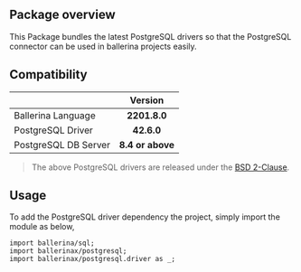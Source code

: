 ## Package overview

This Package bundles the latest PostgreSQL drivers so that the PostgreSQL connector can be used in ballerina projects easily.

## Compatibility

| |     Version      |
|:---|:----------------:|
|Ballerina Language |   **2201.8.0**   |
|PostgreSQL Driver |    **42.6.0**    |
|PostgreSQL DB Server| **8.4 or above** |

> The above PostgreSQL drivers are released under the [BSD 2-Clause](https://jdbc.postgresql.org/about/license.html).

## Usage

To add the PostgreSQL driver dependency the project, simply import the module as below,

```ballerina
import ballerina/sql;
import ballerinax/postgresql;
import ballerinax/postgresql.driver as _;
```
